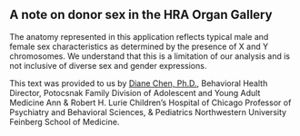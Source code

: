## A note on donor sex in the HRA Organ Gallery

The anatomy represented in this application reflects typical male and female sex characteristics as determined by the presence of X and Y chromosomes. We understand that this is a limitation of our analysis and is not inclusive of diverse sex and gender expressions.

This text was provided to us by [Diane Chen, Ph.D.](https://www.feinberg.northwestern.edu/faculty-profiles/az/profile.html?xid=28078), Behavioral Health Director, Potocsnak Family Division of Adolescent and Young Adult Medicine
Ann & Robert H. Lurie Children’s Hospital of Chicago
Professor of Psychiatry and Behavioral Sciences, & Pediatrics
Northwestern University Feinberg School of Medicine.